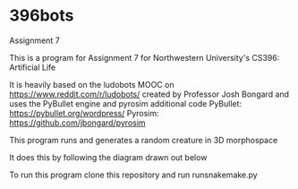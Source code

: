 # 396bots
Assignment 7

This is a program for Assignment 7 for Northwestern University's CS396: Artificial Life

It is heavily based on the ludobots MOOC on https://www.reddit.com/r/ludobots/ created by Professor Josh Bongard and uses the PyBullet engine and pyrosim additional code
PyBullet: https://pybullet.org/wordpress/
Pyrosim: https://github.com/jbongard/pyrosim


This program runs and generates a random creature in 3D morphospace

It does this by following the diagram drawn out below
		

To run this program clone this repository and run runsnakemake.py
